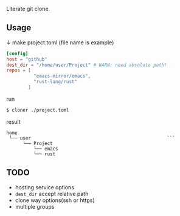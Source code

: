Literate git clone.

## Usage

↓ make project.toml (file name is example)
```toml
[config]
host = "github"
dest_dir = "/home/user/Project" # WARN: need absolute path!
repos = [
          "emacs-mirror/emacs",
          "rust-lang/rust"
        ]
```

run
```sh
$ cloner ./project.toml
```

result
```
home
 └── user                                                  ```
      └── Project
          └── emacs
          └── rust
```

## TODO

- hosting service options
- `dest_dir` accept relative path
- clone way options(ssh or https)
- multiple groups
